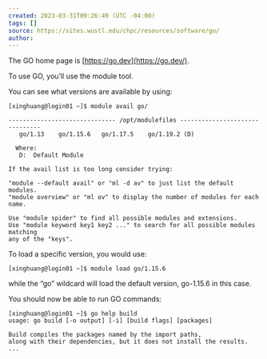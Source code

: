 ```yaml
---
created: 2023-03-31T09:26:49 (UTC -04:00)
tags: []
source: https://sites.wustl.edu/chpc/resources/software/go/
author:
---
```


The GO home page is [https://go.dev](https://go.dev/).

To use GO, you’ll use the module tool.

You can see what versions are available by using:

```
[xinghuang@login01 ~]$ module avail go/

------------------------------ /opt/modulefiles -------------------------------
   go/1.13    go/1.15.6   go/1.17.5    go/1.19.2 (D)

  Where:
   D:  Default Module

If the avail list is too long consider trying:

"module --default avail" or "ml -d av" to just list the default modules.
"module overview" or "ml ov" to display the number of modules for each name.

Use "module spider" to find all possible modules and extensions.
Use "module keyword key1 key2 ..." to search for all possible modules matching
any of the "keys".
```

To load a specific version, you would use:

```
[xinghuang@login01 ~]$ module load go/1.15.6
```

while the “go” wildcard will load the default version, go-1.15.6 in this case.

You should now be able to run GO commands:

```
[xinghuang@login01 ~]$ go help build
usage: go build [-o output] [-i] [build flags] [packages]

Build compiles the packages named by the import paths,
along with their dependencies, but it does not install the results.
...
```
